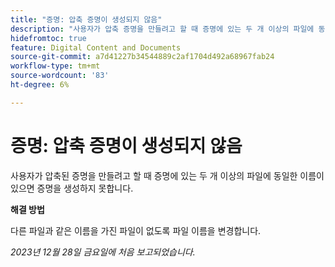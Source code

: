 ```yaml
---
title: "증명: 압축 증명이 생성되지 않음"
description: "사용자가 압축 증명을 만들려고 할 때 증명에 있는 두 개 이상의 파일에 동일한 이름이 있으면 증명을 생성할 수 없습니다."
hidefromtoc: true
feature: Digital Content and Documents
source-git-commit: a7d41227b34544889c2af1704d492a68967fab24
workflow-type: tm+mt
source-wordcount: '83'
ht-degree: 6%

---
```



# 증명: 압축 증명이 생성되지 않음

<!--WF and WFP TOCs-->

사용자가 압축된 증명을 만들려고 할 때 증명에 있는 두 개 이상의 파일에 동일한 이름이 있으면 증명을 생성하지 못합니다.

**해결 방법**

다른 파일과 같은 이름을 가진 파일이 없도록 파일 이름을 변경합니다.

_2023년 12월 28일 금요일에 처음 보고되었습니다._

